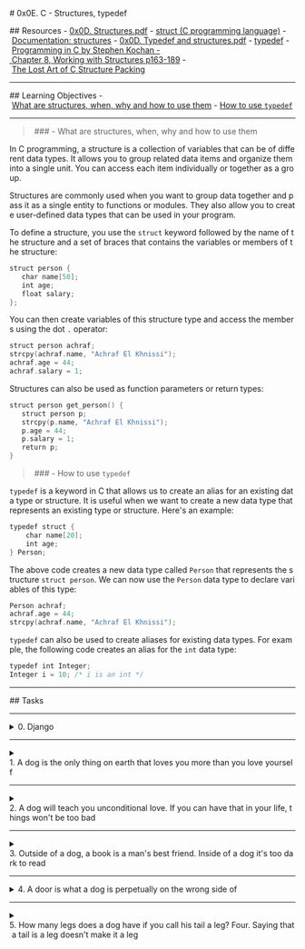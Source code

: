 # 0x0E. C - Structures, typedef 
  
 ## Resources 
 - [0x0D. Structures.pdf](https://s3.amazonaws.com/alx-intranet.hbtn.io/uploads/misc/2021/1/6eb80c79c99f6125450a0dc11b300d46238d1a5a.pdf?X-Amz-Algorithm=AWS4-HMAC-SHA256&X-Amz-Credential=AKIARDDGGGOUSBVO6H7D%2F20230320%2Fus-east-1%2Fs3%2Faws4_request&X-Amz-Date=20230320T034042Z&X-Amz-Expires=86400&X-Amz-SignedHeaders=host&X-Amz-Signature=b866a8710c9837b4d79b8aed1f6fce74b472559da6cca165ca28fdf95a120cf3) 
 - [struct (C programming language)](https://en.wikipedia.org/wiki/Struct_(C_programming_language)) 
 - [Documentation: structures](https://github.com/holbertonschool/Betty/wiki/Documentation:-Data-structures) 
 - [0x0D. Typedef and structures.pdf](https://s3.amazonaws.com/alx-intranet.hbtn.io/uploads/misc/2021/1/c8ff3e6f7202be7fa489a584e41d005504a07c23.pdf?X-Amz-Algorithm=AWS4-HMAC-SHA256&X-Amz-Credential=AKIARDDGGGOUSBVO6H7D%2F20230320%2Fus-east-1%2Fs3%2Faws4_request&X-Amz-Date=20230320T034126Z&X-Amz-Expires=86400&X-Amz-SignedHeaders=host&X-Amz-Signature=56761faab9e596493706888885b710c7b1f25ea839d101261b8e719f9b75be51) 
 - [typedef](https://publications.gbdirect.co.uk//c_book/chapter8/typedef.html) 
 - [Programming in C by Stephen Kochan - Chapter 8, Working with Structures p163-189]() 
 - [The Lost Art of C Structure Packing](http://www.catb.org/esr/structure-packing/) 
  
 --- 
  
 ## Learning Objectives 
 - [What are structures, when, why and how to use them](#what-are-structures-when-why-and-how-to-use-them) 
 - [How to use `typedef`](#how-to-use-typedef) 
  
 --- 
  
 > ### - What are structures, when, why and how to use them 
  
 In C programming, a structure is a collection of variables that can be of different data types. It allows you to group related data items and organize them into a single unit. You can access each item individually or together as a group. 
  
 Structures are commonly used when you want to group data together and pass it as a single entity to functions or modules. They also allow you to create user-defined data types that can be used in your program. 
  
 To define a structure, you use the `struct` keyword followed by the name of the structure and a set of braces that contains the variables or members of the structure: 
  
 ```c 
 struct person { 
    char name[50]; 
    int age; 
    float salary; 
 }; 
 ``` 
  
 You can then create variables of this structure type and access the members using the dot `.` operator: 
      
 ```c 
 struct person achraf; 
 strcpy(achraf.name, "Achraf El Khnissi"); 
 achraf.age = 44; 
 achraf.salary = 1; 
 ``` 
  
 Structures can also be used as function parameters or return types: 
  
 ```c 
 struct person get_person() { 
    struct person p; 
    strcpy(p.name, "Achraf El Khnissi"); 
    p.age = 44; 
    p.salary = 1; 
    return p; 
 } 
 ``` 
  
 > ### - How to use `typedef` 
  
 `typedef` is a keyword in C that allows us to create an alias for an existing data type or structure. It is useful when we want to create a new data type that represents an existing type or structure. Here's an example: 
  
 ```c 
 typedef struct { 
     char name[20]; 
     int age; 
 } Person; 
 ``` 
  
 The above code creates a new data type called `Person` that represents the structure `struct person`. We can now use the `Person` data type to declare variables of this type: 
  
 ```c 
 Person achraf; 
 achraf.age = 44; 
 strcpy(achraf.name, "Achraf El Khnissi"); 
 ``` 
  
 `typedef` can also be used to create aliases for existing data types. For example, the following code creates an alias for the `int` data type: 
  
 ```c 
 typedef int Integer; 
 Integer i = 10; /* i is an int */ 
 ``` 
  
 --- 
  
 ## Tasks 
  
 --- 
  
 <details> 
  
 <summary> 
 <a href="./dog.h">0. Django</a> 
 </summary> 
  
 ### 0. Django 
  
 ```c 
 #include <stdio.h> 
 #include "dog.h" 
  
 /** 
  * main - check the code 
  * Return: Always 0. 
  */ 
 int main(void) 
 { 
         struct dog my_dog; 
          
         my_dog.name = "Poppy"; 
         my_dog.age = 3.5; 
         my_dog.owner = "Bob"; 
          
         printf("My name is %s, and I am %.1f :) - Woof!\n", my_dog.name, my_dog.age); 
  
         return (0); 
 } 
 ``` 
  
 > Compile the code this way: `gcc -Wall -pedantic -Werror -Wextra 0-main.c 0-dog.c -o a` 
 > Output: 
 ```shell 
 $ ./a 
 My name is Poppy, and I am 3.5 :) - Woof! 
 $ 
 ``` 
  
 </details> 
  
 --- 
  
 <details> 
  
 <summary> 
 <a href="./1-init_dog.c">1. A dog is the only thing on earth that loves you more than you love yourself</a> 
 </summary> 
  
 ### 1. A dog is the only thing on earth that loves you more than you love yourself 
  
 ```c 
 #include <stdio.h> 
 #include "dog.h" 
  
 /** 
  * main - check the code 
  * Return: Always 0. 
  */ 
 int main(void) 
 { 
         struct dog my_dog; 
      
     init_dog(&my_dog, "Poppy", 3.5, "Bob"); 
         printf("My name is %s, and I am %.1f :) - Woof!\n", my_dog.name, my_dog.age); 
     return (0); 
 } 
 ``` 
  
 > Compile the code this way: `gcc -Wall -pedantic -Werror -Wextra 1-main.c 1-init_dog.c -o b` 
 > Output: 
 ```shell 
 $ ./b 
 My name is Poppy, and I am 3.5 :) - Woof! 
 $ 
 ``` 
  
 </details> 
  
 --- 
  
 <details> 
  
 <summary> 
 <a href="./2-print_dog.c">2. A dog will teach you unconditional love. If you can have that in your life, things won't be too bad</a> 
 </summary> 
  
 ### 2. A dog will teach you unconditional love. If you can have that in your life, things won't be too bad 
  
 ```c 
 #include <stdio.h> 
 #include "dog.h" 
  
 /** 
  * main - check the code 
  * Return: Always 0. 
  */ 
 int main(void) 
 { 
     struct dog my_dog; 
      
     init_dog(&my_dog, "Poppy", 3.5, "Bob"); 
     print_dog(&my_dog); 
     return (0); 
 } 
 ``` 
  
 > Compile the code this way: `gcc -Wall -pedantic -Werror -Wextra 2-main.c 2-print_dog.c 1-init_dog.c -o c` 
 > Output: 
 ```shell 
 $ ./c 
 Name: Poppy 
 Age: 3.500000 
 Owner: Bob 
 $ 
 ``` 
  
 </details> 
  
 --- 
  
 <details> 
  
 <summary> 
 <a href="./dog.h">3. Outside of a dog, a book is a man's best friend. Inside of a dog it's too dark to read</a> 
 </summary> 
  
 ### 3. Outside of a dog, a book is a man's best friend. Inside of a dog it's too dark to read 
  
 ```c 
 #include <stdio.h> 
 #include "dog.h" 
  
 /** 
  * main - check the code 
  * Return: Always 0. 
  */ 
 int main(void) 
 { 
         dog_t my_dog; 
          
         my_dog.name = "Poppy"; 
         my_dog.age = 3.5; 
         my_dog.owner = "Bob"; 
          
  
     printf("My name is %s, I am %.1f :) - Woof!\n", my_dog.name, my_dog.age); 
     return (0); 
 } 
 ``` 
  
 > Compile the code this way: `gcc -Wall -pedantic -Werror -Wextra 3-main.c 3-dog.c -o d` 
 > Output: 
 ```shell 
 $ ./d 
 My name is Poppy, I am 3.5 :) - Woof! 
 $ 
 ``` 
  
 </details> 
  
 --- 
  
 <details> 
  
 <summary> 
 <a href="./4-new_dog.c">4. A door is what a dog is perpetually on the wrong side of</a> 
 </summary> 
  
 ### 4. A door is what a dog is perpetually on the wrong side of 
  
 ```c 
 #include <stdio.h> 
 #include "dog.h" 
  
 /** 
  * main - check the code 
  * Return: Always 0. 
  */ 
 int main(void) 
 { 
     dog_t *my_dog; 
  
     my_dog = new_dog("Poppy", 3.5, "Bob"); 
     printf("My name is %s, and I am %.1f :) - Woof!\n", my_dog->name, my_dog->age); 
     return (0); 
 } 
 ``` 
  
 > Compiled with: `gcc -Wall -pedantic -Werror -Wextra 4-main.c 4-new_dog.c 3-dog.c -o e` 
  
 > Output: 
 ```shell 
 $ ./e 
 My name is Poppy, and I am 3.5 :) - Woof! 
 $ 
 ``` 
  
 </details> 
  
 --- 
  
 <details> 
  
 <summary> 
 <a href="./5-free_dog.c">5. How many legs does a dog have if you call his tail a leg? Four. Saying that a tail is a leg doesn't make it a leg</a> 
 </summary> 
  
 ### 5. How many legs does a dog have if you call his tail a leg? Four. Saying that a tail is a leg doesn't make it a leg 
  
 ```c 
 #include <stdio.h> 
 #include "dog.h" 
  
 /** 
  * main - check the code 
  * Return: Always 0. 
  */ 
 int main(void) 
 { 
     dog_t *my_dog; 
  
     my_dog = new_dog("Poppy", 3.5, "Bob"); 
     printf("My name is %s, and I am %.1f :) - Woof!\n", my_dog->name, my_dog->age); 
     free_dog(my_dog); 
     return (0); 
 } 
 ``` 
  
 > Compiled with: `gcc -Wall -pedantic -Werror -Wextra 5-main.c 5-free_dog.c 4-new_dog.c 3-dog.c -o f` 
 > Output: 
 ```shell 
 $ valgrind ./f 
 ==22840== Memcheck, a memory error detector 
 ==22840== Copyright (C) 2002-2015, and GNU GPL'd, by Julian Seward et al. 
 ==22840== Using Valgrind-3.11.0 and LibVEX; rerun with -h for copyright info 
 ==22840== Command: ./f 
 ==22840==  
 My name is Poppy, and I am 3.5 :) - Woof! 
 ==22840==  
 ==22840== HEAP SUMMARY: 
 ==22840==     in use at exit: 0 bytes in 0 blocks 
 ==22840==   total heap usage: 4 allocs, 4 frees, 1,059 bytes allocated 
 ==22840==  
 ==22840== All heap blocks were freed -- no leaks are possible 
 ==22840==  
 ==22840== For counts of detected and suppressed errors, rerun with: -v 
 ==22840== ERROR SUMMARY: 0 errors from 0 contexts (suppressed: 0 from 0) 
 $ 
 ```